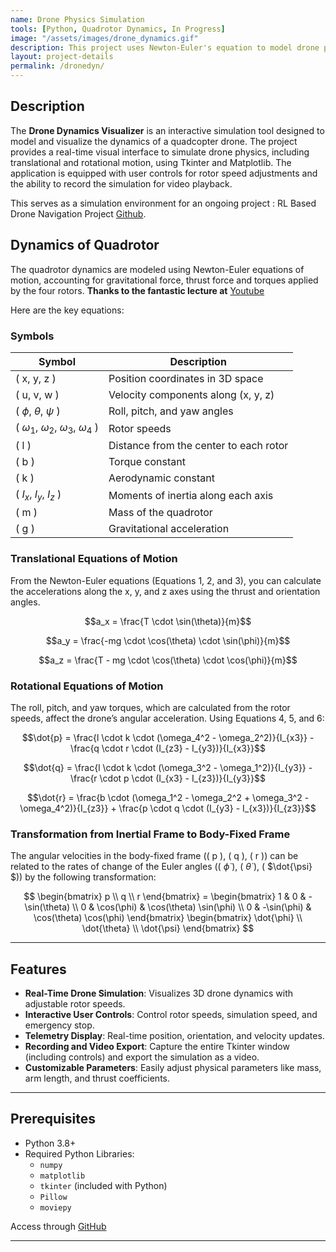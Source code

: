 ```yaml
---
name: Drone Physics Simulation
tools: [Python, Quadrotor Dynamics, In Progress]
image: "/assets/images/drone_dynamics.gif"
description: This project uses Newton-Euler's equation to model drone physics and uses python for simulation.
layout: project-details
permalink: /dronedyn/
---
```


## Description

The **Drone Dynamics Visualizer** is an interactive simulation tool designed to model and visualize the dynamics of a quadcopter drone. The project provides a real-time visual interface to simulate drone physics, including translational and rotational motion, using Tkinter and Matplotlib. The application is equipped with user controls for rotor speed adjustments and the ability to record the simulation for video playback.

This serves as a simulation environment for an ongoing project : RL Based Drone Navigation Project [Github](https://github.com/adhikariprajitraj/3D-Drone-Navigation-Project).

## Dynamics of Quadrotor

The quadrotor dynamics are modeled using Newton-Euler equations of motion, accounting for gravitational force, thrust force and torques applied by the four rotors. **Thanks to the fantastic lecture at** [Youtube](https://youtu.be/xCoFaTyn5dg?si=maYhMO44H1Hx8usr)

Here are the key equations:

### Symbols

| Symbol         | Description                            |
|----------------|----------------------------------------|
| \( x, y, z \)           | Position coordinates in 3D space    |
| \( u, v, w \)           | Velocity components along \(x, y, z\)|
| \( $\phi$, $\theta$, $\psi$ \) | Roll, pitch, and yaw angles        |
| \( $\omega_1$, $\omega_2$, $\omega_3$, $\omega_4$ \) | Rotor speeds |
| \( l \)        | Distance from the center to each rotor |
| \( b \)        | Torque constant                        |
| \( k \)        | Aerodynamic constant                   |
| \( $I_x$, $I_y$, $I_z$ \)     | Moments of inertia along each axis |
| \( m \)        | Mass of the quadrotor                  |
| \( g \)        | Gravitational acceleration             |

### Translational Equations of Motion

From the Newton-Euler equations (Equations 1, 2, and 3), you can calculate the accelerations along the x, y, and z axes using the thrust and orientation angles.

$$a_x = \frac{T \cdot \sin(\theta)}{m}$$

$$a_y = \frac{-mg \cdot \cos(\theta) \cdot \sin(\phi)}{m}$$

$$a_z = \frac{T - mg \cdot \cos(\theta) \cdot \cos(\phi)}{m}$$

### Rotational Equations of Motion

The roll, pitch, and yaw torques, which are calculated from the rotor speeds, affect the drone’s angular acceleration. Using Equations 4, 5, and 6:

$$\dot{p} = \frac{l \cdot k \cdot (\omega_4^2 - \omega_2^2)}{I_{x3}} - \frac{q \cdot r \cdot (I_{z3} - I_{y3})}{I_{x3}}$$
   
$$\dot{q} = \frac{l \cdot k \cdot (\omega_3^2 - \omega_1^2)}{I_{y3}} - \frac{r \cdot p \cdot (I_{x3} - I_{z3})}{I_{y3}}$$
   
$$\dot{r} = \frac{b \cdot (\omega_1^2 - \omega_2^2 + \omega_3^2 - \omega_4^2)}{I_{z3}} + \frac{p \cdot q \cdot (I_{y3} - I_{x3})}{I_{z3}}$$



### Transformation from Inertial Frame to Body-Fixed Frame

The angular velocities in the body-fixed frame (\( p \), \( q \), \( r \)) can be related to the rates of change of the Euler angles (\( $\dot{\phi}$ \), \( $\dot{\theta}$ \), \( $\dot{\psi} $\)) by the following transformation:

$$
\begin{bmatrix} p \\ q \\ r \end{bmatrix} =
\begin{bmatrix}
1 & 0 & -\sin(\theta) \\
0 & \cos(\phi) & \cos(\theta) \sin(\phi) \\
0 & -\sin(\phi) & \cos(\theta) \cos(\phi)
\end{bmatrix}
\begin{bmatrix} \dot{\phi} \\ \dot{\theta} \\ \dot{\psi} \end{bmatrix}
$$

---

## Features

- **Real-Time Drone Simulation**: Visualizes 3D drone dynamics with adjustable rotor speeds.
- **Interactive User Controls**: Control rotor speeds, simulation speed, and emergency stop.
- **Telemetry Display**: Real-time position, orientation, and velocity updates.
- **Recording and Video Export**: Capture the entire Tkinter window (including controls) and export the simulation as a video.
- **Customizable Parameters**: Easily adjust physical parameters like mass, arm length, and thrust coefficients.

---

## Prerequisites

- Python 3.8+
- Required Python Libraries:
  - `numpy`
  - `matplotlib`
  - `tkinter` (included with Python)
  - `Pillow`
  - `moviepy`

Access through [GitHub](https://github.com/adhikariprajitraj/3D-Drone-Navigation-Project/blob/main/optimization_rl/visualization/drone_dynamics_visualizer.py)

---

<!-- ---
name: Actor Critic RL for Obstacle Avoidance and Trajectory Following in 3D for UAVs
tools: [Python, Quadrotor Dynamics, In Progress]
image: "/assets/images/nav3d.gif"
description: Given a map of obstacles in 3d, this program is able to generate a path from start to end using RRT and A* and apply RL based control to follow the trajectory.
layout: project-details
permalink: /nav3d/
---

# 3D Drone Navigation Project

## Overview
The 3D Drone Navigation project aims to design a sophisticated simulation where a drone navigates through a 3D cubic space filled with static obstacles. The primary goal is to develop a reinforcement learning (RL) model and path optimization algorithms to guide the drone in finding the shortest path from a starting point to an endpoint within this environment, while avoiding collisions.

## Project Objectives
- **Simulate a 3D environment** with static obstacles to test drone navigation.
- **Develop a virtual drone model** equipped with necessary movement capabilities.
- **Implement pathfinding algorithms** such as A* and RRT to generate initial path estimates.
- **Integrate RL algorithms** (e.g., Proximal Policy Optimization) for dynamic path optimization.
- **Evaluate the performance** of the drone based on path length, time taken, and obstacle avoidance.

## Features
- **3D Cubic Environment**: A simulated 3D space containing various static obstacles.
- **Path Planning**: Initial paths are generated using traditional algorithms.
- **Reinforcement Learning**: The drone refines its path through RL training.
- **Evaluation Metrics**: The drone’s performance is measured by path length, time to destination, and efficiency.

---

## Dynamics of Quadrotor

The quadrotor dynamics are modeled using standard translational and rotational equations of motion, accounting for forces and torques applied by the four rotors. Here are the key equations:

### Symbols

| Symbol         | Description                            |
|----------------|----------------------------------------|
| \( x, y, z \)           | Position coordinates in 3D space    |
| \( u, v, w \)           | Velocity components along \(x, y, z\)|
| \( $\phi$, $\theta$, $\psi$ \) | Roll, pitch, and yaw angles        |
| \( $\omega_1$, $\omega_2$, $\omega_3$, $\omega_4$ \) | Rotor speeds |
| \( l \)        | Distance from the center to each rotor |
| \( b \)        | Torque constant                        |
| \( k \)        | Aerodynamic constant                   |
| \( $I_x$, $I_y$, $I_z$ \)     | Moments of inertia along each axis |
| \( m \)        | Mass of the quadrotor                  |
| \( g \)        | Gravitational acceleration             |

### Translational Equations of Motion

From the Newton-Euler equations (Equations 1, 2, and 3), you can calculate the accelerations along the x, y, and z axes using the thrust and orientation angles.

$$a_x = \frac{T \cdot \sin(\theta)}{m}$$

$$a_y = \frac{-mg \cdot \cos(\theta) \cdot \sin(\phi)}{m}$$

$$a_z = \frac{T - mg \cdot \cos(\theta) \cdot \cos(\phi)}{m}$$

### Rotational Equations of Motion

The roll, pitch, and yaw torques, which are calculated from the rotor speeds, affect the drone’s angular acceleration. Using Equations 4, 5, and 6:

$$\dot{p} = \frac{l \cdot k \cdot (\omega_4^2 - \omega_2^2)}{I_{x3}} - \frac{q \cdot r \cdot (I_{z3} - I_{y3})}{I_{x3}}$$
   
$$\dot{q} = \frac{l \cdot k \cdot (\omega_3^2 - \omega_1^2)}{I_{y3}} - \frac{r \cdot p \cdot (I_{x3} - I_{z3})}{I_{y3}}$$
   
$$\dot{r} = \frac{b \cdot (\omega_1^2 - \omega_2^2 + \omega_3^2 - \omega_4^2)}{I_{z3}} + \frac{p \cdot q \cdot (I_{y3} - I_{x3})}{I_{z3}}$$



### Transformation from Inertial Frame to Body-Fixed Frame

The angular velocities in the body-fixed frame (\( p \), \( q \), \( r \)) can be related to the rates of change of the Euler angles (\( $\dot{\phi}$ \), \( $\dot{\theta}$ \), \( $\dot{\psi} $\)) by the following transformation:

$$
\begin{bmatrix} p \\ q \\ r \end{bmatrix} =
\begin{bmatrix}
1 & 0 & -\sin(\theta) \\
0 & \cos(\phi) & \cos(\theta) \sin(\phi) \\
0 & -\sin(\phi) & \cos(\theta) \cos(\phi)
\end{bmatrix}
\begin{bmatrix} \dot{\phi} \\ \dot{\theta} \\ \dot{\psi} \end{bmatrix}
$$

---

## Implementation Details of the Algorithm

### Environment Setup

The environment is designed as a 3D space with customizable boundaries and static obstacles. Static obstacles are represented as spherical objects, and each has a defined position and radius within the environment.

### Pathfinding

Pathfinding uses A* or RRT (Rapidly-Exploring Random Trees) to find a preliminary path from the start point to the endpoint, avoiding static obstacles. This path serves as a guide for the RL agent.

### Reinforcement Learning (RL)

The project uses Proximal Policy Optimization (PPO) as the primary RL algorithm. The RL model refines the drone’s path by interacting with the environment, learning to navigate while avoiding obstacles and optimizing for the shortest path.

### Action and State Representation

- **Actions**: The agent’s actions correspond to the four rotor speeds, \($\omega_1$\), \($\omega_2$\), \($\omega_3$\), and \($\omega_4$\), controlling thrust and rotational dynamics.
- **State**: The state vector includes position, orientation, velocity, goal distance, and obstacle information.

### Reward Function

The reward function incentivizes the agent to reach the goal efficiently:
- **Distance Reward**: Encourages reduction in distance to the goal.
- **Goal Reward**: Provides a high reward for reaching the endpoint.
- **Collision Penalty**: Penalizes the agent for colliding with obstacles.
- **Efficiency Penalty**: Penalizes unnecessary actions or deviations from the path.

---

## Github
https://github.com/username/3D-Drone-Navigation-Project.git
 -->
